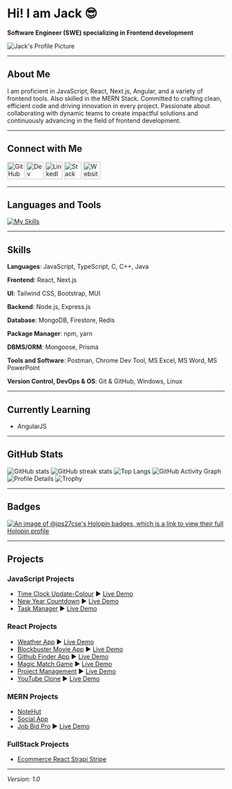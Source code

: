 # Hi! I am Jack :sunglasses:
**Software Engineer (SWE) specializing in Frontend development**

![Jack's Profile Picture](https://user-images.githubusercontent.com/58485174/190687463-936bd7db-6263-445d-bb01-0a388b20fb82.jpg)

---

## About Me
I am proficient in JavaScript, React, Next.js, Angular, and a variety of frontend tools. Also skilled in the MERN Stack. Committed to crafting clean, efficient code and driving innovation in every project. Passionate about collaborating with dynamic teams to create impactful solutions and continuously advancing in the field of frontend development.

---

## Connect with Me
<p align="left">
  <a href="https://github.com/jps27CSE" target="_blank"><img src="https://cdn.jsdelivr.net/npm/simple-icons@3.0.1/icons/github.svg" alt="GitHub" height="40"/></a>
  <a href="https://dev.to/jps27cse" target="_blank"><img src="https://cdn.jsdelivr.net/npm/simple-icons@3.0.1/icons/dev-dot-to.svg" alt="Dev" height="40"/></a>
  <a href="https://www.linkedin.com/in/jps27CSE/" target="_blank"><img src="https://cdn.jsdelivr.net/npm/simple-icons@3.0.1/icons/linkedin.svg" alt="LinkedIn" height="40"/></a>
  <a href="https://stackoverflow.com/users/13438724/jack-pritom-soren" target="_blank"><img src="https://cdn.jsdelivr.net/npm/simple-icons@3.0.1/icons/stackoverflow.svg" alt="Stack Overflow" height="40"/></a>
  <a href="https://jps27cse.github.io/Portfolio-/?fbclid=IwAR34EqaxmzyzzrbQUr7NlLIft8ibyXi6pE2oZRLBqtnm7sw-Q28oJPW5P20" target="_blank"><img src="https://cdn.jsdelivr.net/npm/simple-icons@3.0.1/icons/icloud.svg" alt="Website" height="40"/></a>
</p>

---

## Languages and Tools
[![My Skills](https://skillicons.dev/icons?i=js,html,css,react,bootstrap,tailwind,express,mongodb,firebase,git,c,cpp,java,figma,nodejs,typescript,postman,prisma,redis,nextjs,vercel,netlify,arduino,linux)](https://skillicons.dev)

---

## Skills

**Languages**: JavaScript, TypeScript, C, C++, Java

**Frontend**: React, Next.js

**UI**: Tailwind CSS, Bootstrap, MUI

**Backend**: Node.js, Express.js

**Database**: MongoDB, Firestore, Redis

**Package Manager**: npm, yarn

**DBMS/ORM**: Mongoose, Prisma

**Tools and Software**: Postman, Chrome Dev Tool, MS Excel, MS Word, MS PowerPoint

**Version Control, DevOps & OS**: Git & GitHub, Windows, Linux

---

## Currently Learning
- AngularJS

---

## GitHub Stats
![GitHub stats](https://github-readme-stats.vercel.app/api?username=jps27CSE&show_icons=true&theme=react)
![GitHub streak stats](https://github-readme-streak-stats.herokuapp.com/?user=jps27CSE&theme=react)
![Top Langs](https://github-readme-stats.vercel.app/api/top-langs/?username=jps27CSE&theme=react)
![GitHub Activity Graph](https://github-readme-activity-graph.vercel.app/graph?username=jps27cse&theme=react-dark)
![Profile Details](http://github-profile-summary-cards.vercel.app/api/cards/profile-details?username=jps27cse&theme=dracula)
![Trophy](https://github-profile-trophy.vercel.app/?username=jps27cse)

---

## Badges
[![An image of @jps27cse's Holopin badges, which is a link to view their full Holopin profile](https://holopin.me/jps27cse)](https://holopin.io/@jps27cse)

---

## Projects

### JavaScript Projects
- [Time Clock Update-Colour](https://github.com/jps27CSE/Time-Clock-Update-Colour) :arrow_forward: [Live Demo](https://jps27cse.github.io/Time-Clock-Update-Colour/)
- [New Year Countdown](https://github.com/jps27CSE/New-Year-Countdown) :arrow_forward: [Live Demo](https://jps27cse.github.io/New-Year-Countdown/)
- [Task Manager](https://github.com/jps27CSE/Task-Manager) :arrow_forward: [Live Demo](https://jps27cse.github.io/Task-Manager/)

### React Projects
- [Weather App](https://github.com/jps27CSE/Weather-React-App) :arrow_forward: [Live Demo](https://weather-app-jps.netlify.app/)
- [Blockbuster Movie App](https://github.com/jps27CSE/Movie-Database-React-App) :arrow_forward: [Live Demo](https://blockbuster-movie-app.netlify.app/)
- [Github Finder App](https://github.com/jps27CSE/Github_Finder_React) :arrow_forward: [Live Demo](https://react-github-profile-finder.netlify.app/)
- [Magic Match Game](https://github.com/jps27CSE/Magic-Memory-Game-React) :arrow_forward: [Live Demo](https://magic-match-react-jps.netlify.app/)
- [Project Management](https://github.com/jps27CSE/Project-Management_React_Firebase) :arrow_forward: [Live Demo](https://project-management-react-23.netlify.app/)
- [YouTube Clone](https://github.com/jps27CSE/Youtube_Clone_React) :arrow_forward: [Live Demo](https://youtubeclonejps.netlify.app/)

### MERN Projects
- [NoteHut](https://github.com/jps27CSE/NoteHut_MERN)
- [Social App](https://github.com/jps27CSE/Social_App_MERN)
- [Job Bid Pro](https://github.com/jps27CSE/Job_Bid_Pro_Client) :arrow_forward: [Live Demo](https://jobbidpro.web.app/)

### FullStack Projects
- [Ecommerce React Strapi Stripe](https://github.com/jps27CSE/Ecommerce_React_Strapi_Stripe)

---
*Version: 1.0*
